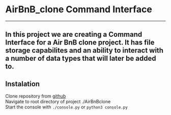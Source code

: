 # AirBnB_clone Command Interface
---
In this project we are creating a Command Interface for a Air BnB clone project.  It has file storage capabilites and an ability to interact with a number of data types that will later be added to.
---
## Instalation
Clone repository from [github](https://github.com/Vilyanare/AirBnB_clone.git "GitHub AirBnBclone project")</br>
Navigate to root directory of project ./AirBnBclone<br>
Start the console with ```./console.py``` or ```python3 console.py```
